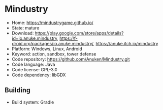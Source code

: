 # Mindustry

- Home: https://mindustrygame.github.io/
- State: mature
- Download: https://play.google.com/store/apps/details?id=io.anuke.mindustry, https://f-droid.org/packages/io.anuke.mindustry/, https://anuke.itch.io/mindustry
- Platform: Windows, Linux, Android
- Keyword: action, sandbox, tower defense
- Code repository: https://github.com/Anuken/Mindustry.git
- Code language: Java
- Code license: GPL-3.0
- Code dependency: libGDX

## Building

- Build system: Gradle
